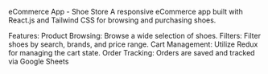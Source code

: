 eCommerce App - Shoe Store
A responsive eCommerce app built with React.js and Tailwind CSS for browsing and purchasing shoes.

Features:
Product Browsing: Browse a wide selection of shoes.
Filters: Filter shoes by search, brands, and price range.
Cart Management: Utilize Redux for managing the cart state.
Order Tracking: Orders are saved and tracked via Google Sheets
